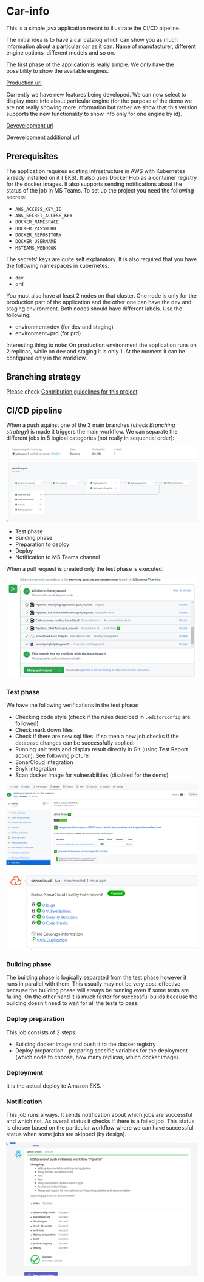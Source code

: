 # Car-info

This is a simple java application meant to illustrate the CI/CD pipeline.

The initial idea is to have a car catalog which can show you as much information
about a particular car as it can. Name of manufacturer, different engine
options, different models and so on.

The first phase of the application is really simple. We only have the
possibility to show the available engines.

[Production url](http://a12cabdc8828a4b7d8d4160fef0c9515-1563976219.eu-west-1.elb.amazonaws.com/api/v1/engines)

Currently we have new features being developed. We can now select to display
more info about particular engine (for the purpose of the demo we are not really
showing more information but rather we show that this version supports the new
functionality to show info only for one engine by id).

[Devevelopment url](http://a437dc73cfbc942a08cda5681087b4d1-1703980411.eu-west-1.elb.amazonaws.com/api/v1/engines)

[Devevelopment additional url](http://a437dc73cfbc942a08cda5681087b4d1-1703980411.eu-west-1.elb.amazonaws.com/api/v1/engines/1)

## Prerequisites

The application requires existing infrastructure in AWS with Kubernetes already
installed on it (
EKS). It also uses Docker Hub as a container registry for the docker images. It
also supports sending notifications about the status of the job in MS Teams. To
set up the project you need the following secrets:

- `AWS_ACCESS_KEY_ID`
- `AWS_SECRET_ACCESS_KEY`
- `DOCKER_NAMESPACE`
- `DOCKER_PASSWORD`
- `DOCKER_REPOSITORY`
- `DOCKER_USERNAME`
- `MSTEAMS_WEBHOOK`

The secrets' keys are quite self explanatory. It is also required that you have
the following namespaces in kubernetes:

- `dev`
- `prd`

You must also have at least 2 nodes on that cluster. One node is only for the
production part of the application and the other one can have the dev and
staging environment. Both nodes should have different labels. Use the following:

- environment=dev (for dev and staging)
- environment=prd (for prd)

Interesting thing to note: On production environment the application runs on 2
replicas, while on dev and staging it is only 1. At the moment it can be
configured only in the workflow.

## Branching strategy

Please check [Contribution guidelines for this project](CONTRIBUTING.md)

## CI/CD pipeline

When a push against one of the 3 main branches (*check Branching strategy*) is
made it triggers the main workflow. We can separate the different jobs in 5
logical categories (not really in sequential order):

![Pipeline](/assets/pipeline.png)

- Test phase
- Building phase
- Preparation to deploy
- Deploy
- Notification to MS Teams channel

When a pull request is created only the test phase is executed.

![Pull request](/assets/pr.png)

### Test phase

We have the following verifications in the test phase:

- Checking code style (check if the rules descibed in `.editorconfig` are
  followed)
- Check mark down files
- Check if there are new sql files. If so then a new job checks if the database
  changes can be successfully applied.
- Running unit tests and display result directly in Git (using Test Report
  action). See following picture.
- SonarCloud integration
- Snyk integration
- Scan docker image for vulnerabilities (disabled for the demo)

![Test report](/assets/report.png)

![Sonarcloud](/assets/sonar.png)

### Building phase

The building phase is logically separated from the test phase however it runs in
parallel with them. This usually may not be very cost-effective because the
building phase will always be running even if some tests are failing. On the
other hand it is much faster for successful builds because the building doesn't
need to wait for all the tests to pass.

### Deploy preparation

This job consists of 2 steps:

- Building docker image and push it to the docker registry
- Deploy preparation - preparing specific variables for the deployment (which
  node to choose, how many replicas, which docker image).

### Deployment

It is the actual deploy to Amazon EKS.

### Notification

This job runs always. It sends notification about which jobs are successful and
which not. As overall status it checks if there is a failed job. This status is
chosen based on the particular workflow where we can have successful status when
some jobs are skipped (by design).

![Teams notification](/assets/notification.png)
